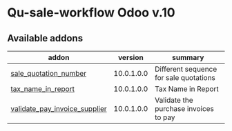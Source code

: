 #
Qu-sale-workflow Odoo v.10
==========================

[//]: # (addons)

Available addons
----------------
addon | version | summary
--- | --- | ---
[sale_quotation_number](sale_quotation_number/) | 10.0.1.0.0 | Different sequence for sale quotations
[tax_name_in_report](tax_name_in_report/) | 10.0.1.0.0 | Tax Name in Report
[validate_pay_invoice_supplier](validate_pay_invoice_supplier/) | 10.0.1.0.0 | Validate the purchase invoices to pay


[//]: # (end addons)